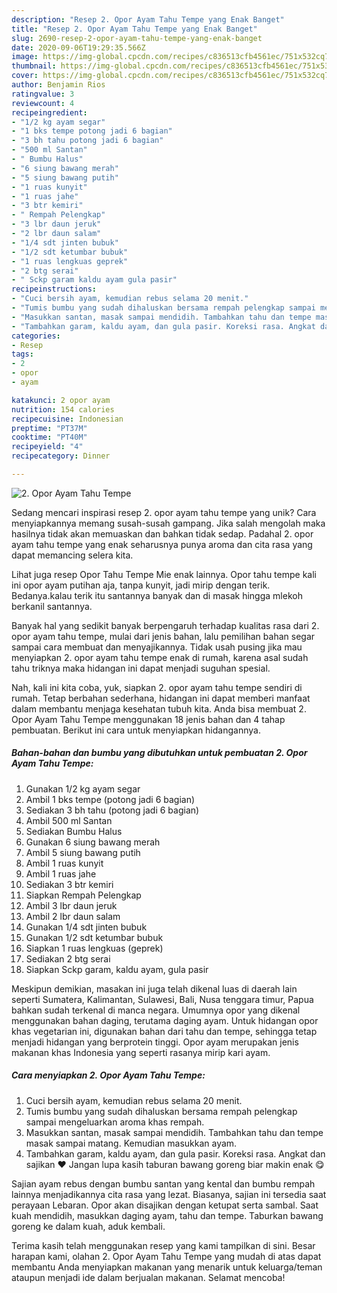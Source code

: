 ```yaml
---
description: "Resep 2. Opor Ayam Tahu Tempe yang Enak Banget"
title: "Resep 2. Opor Ayam Tahu Tempe yang Enak Banget"
slug: 2690-resep-2-opor-ayam-tahu-tempe-yang-enak-banget
date: 2020-09-06T19:29:35.566Z
image: https://img-global.cpcdn.com/recipes/c836513cfb4561ec/751x532cq70/2-opor-ayam-tahu-tempe-foto-resep-utama.jpg
thumbnail: https://img-global.cpcdn.com/recipes/c836513cfb4561ec/751x532cq70/2-opor-ayam-tahu-tempe-foto-resep-utama.jpg
cover: https://img-global.cpcdn.com/recipes/c836513cfb4561ec/751x532cq70/2-opor-ayam-tahu-tempe-foto-resep-utama.jpg
author: Benjamin Rios
ratingvalue: 3
reviewcount: 4
recipeingredient:
- "1/2 kg ayam segar"
- "1 bks tempe potong jadi 6 bagian"
- "3 bh tahu potong jadi 6 bagian"
- "500 ml Santan"
- " Bumbu Halus"
- "6 siung bawang merah"
- "5 siung bawang putih"
- "1 ruas kunyit"
- "1 ruas jahe"
- "3 btr kemiri"
- " Rempah Pelengkap"
- "3 lbr daun jeruk"
- "2 lbr daun salam"
- "1/4 sdt jinten bubuk"
- "1/2 sdt ketumbar bubuk"
- "1 ruas lengkuas geprek"
- "2 btg serai"
- " Sckp garam kaldu ayam gula pasir"
recipeinstructions:
- "Cuci bersih ayam, kemudian rebus selama 20 menit."
- "Tumis bumbu yang sudah dihaluskan bersama rempah pelengkap sampai mengeluarkan aroma khas rempah."
- "Masukkan santan, masak sampai mendidih. Tambahkan tahu dan tempe masak sampai matang. Kemudian masukkan ayam."
- "Tambahkan garam, kaldu ayam, dan gula pasir. Koreksi rasa. Angkat dan sajikan ❤️ Jangan lupa kasih taburan bawang goreng biar makin enak 😋"
categories:
- Resep
tags:
- 2
- opor
- ayam

katakunci: 2 opor ayam 
nutrition: 154 calories
recipecuisine: Indonesian
preptime: "PT37M"
cooktime: "PT40M"
recipeyield: "4"
recipecategory: Dinner

---
```



![2. Opor Ayam Tahu Tempe](https://img-global.cpcdn.com/recipes/c836513cfb4561ec/751x532cq70/2-opor-ayam-tahu-tempe-foto-resep-utama.jpg)

Sedang mencari inspirasi resep 2. opor ayam tahu tempe yang unik? Cara menyiapkannya memang susah-susah gampang. Jika salah mengolah maka hasilnya tidak akan memuaskan dan bahkan tidak sedap. Padahal 2. opor ayam tahu tempe yang enak seharusnya punya aroma dan cita rasa yang dapat memancing selera kita.

Lihat juga resep Opor Tahu Tempe Mie enak lainnya. Opor tahu tempe kali ini opor ayam putihan aja, tanpa kunyit, jadi mirip dengan terik. Bedanya.kalau terik itu santannya banyak dan di masak hingga mlekoh berkanil santannya.

Banyak hal yang sedikit banyak berpengaruh terhadap kualitas rasa dari 2. opor ayam tahu tempe, mulai dari jenis bahan, lalu pemilihan bahan segar sampai cara membuat dan menyajikannya. Tidak usah pusing jika mau menyiapkan 2. opor ayam tahu tempe enak di rumah, karena asal sudah tahu triknya maka hidangan ini dapat menjadi suguhan spesial.


Nah, kali ini kita coba, yuk, siapkan 2. opor ayam tahu tempe sendiri di rumah. Tetap berbahan sederhana, hidangan ini dapat memberi manfaat dalam membantu menjaga kesehatan tubuh kita. Anda bisa membuat 2. Opor Ayam Tahu Tempe menggunakan 18 jenis bahan dan 4 tahap pembuatan. Berikut ini cara untuk menyiapkan hidangannya.

<!--inarticleads1-->

##### Bahan-bahan dan bumbu yang dibutuhkan untuk pembuatan 2. Opor Ayam Tahu Tempe:

1. Gunakan 1/2 kg ayam segar
1. Ambil 1 bks tempe (potong jadi 6 bagian)
1. Sediakan 3 bh tahu (potong jadi 6 bagian)
1. Ambil 500 ml Santan
1. Sediakan  Bumbu Halus
1. Gunakan 6 siung bawang merah
1. Ambil 5 siung bawang putih
1. Ambil 1 ruas kunyit
1. Ambil 1 ruas jahe
1. Sediakan 3 btr kemiri
1. Siapkan  Rempah Pelengkap
1. Ambil 3 lbr daun jeruk
1. Ambil 2 lbr daun salam
1. Gunakan 1/4 sdt jinten bubuk
1. Gunakan 1/2 sdt ketumbar bubuk
1. Siapkan 1 ruas lengkuas (geprek)
1. Sediakan 2 btg serai
1. Siapkan  Sckp garam, kaldu ayam, gula pasir


Meskipun demikian, masakan ini juga telah dikenal luas di daerah lain seperti Sumatera, Kalimantan, Sulawesi, Bali, Nusa tenggara timur, Papua bahkan sudah terkenal di manca negara. Umumnya opor yang dikenal menggunakan bahan daging, terutama daging ayam. Untuk hidangan opor khas vegetarian ini, digunakan bahan dari tahu dan tempe, sehingga tetap menjadi hidangan yang berprotein tinggi. Opor ayam merupakan jenis makanan khas Indonesia yang seperti rasanya mirip kari ayam. 

<!--inarticleads2-->

##### Cara menyiapkan 2. Opor Ayam Tahu Tempe:

1. Cuci bersih ayam, kemudian rebus selama 20 menit.
1. Tumis bumbu yang sudah dihaluskan bersama rempah pelengkap sampai mengeluarkan aroma khas rempah.
1. Masukkan santan, masak sampai mendidih. Tambahkan tahu dan tempe masak sampai matang. Kemudian masukkan ayam.
1. Tambahkan garam, kaldu ayam, dan gula pasir. Koreksi rasa. Angkat dan sajikan ❤️ Jangan lupa kasih taburan bawang goreng biar makin enak 😋


Sajian ayam rebus dengan bumbu santan yang kental dan bumbu rempah lainnya menjadikannya cita rasa yang lezat. Biasanya, sajian ini tersedia saat perayaan Lebaran. Opor akan disajikan dengan ketupat serta sambal. Saat kuah mendidih, masukkan daging ayam, tahu dan tempe. Taburkan bawang goreng ke dalam kuah, aduk kembali. 

Terima kasih telah menggunakan resep yang kami tampilkan di sini. Besar harapan kami, olahan 2. Opor Ayam Tahu Tempe yang mudah di atas dapat membantu Anda menyiapkan makanan yang menarik untuk keluarga/teman ataupun menjadi ide dalam berjualan makanan. Selamat mencoba!

